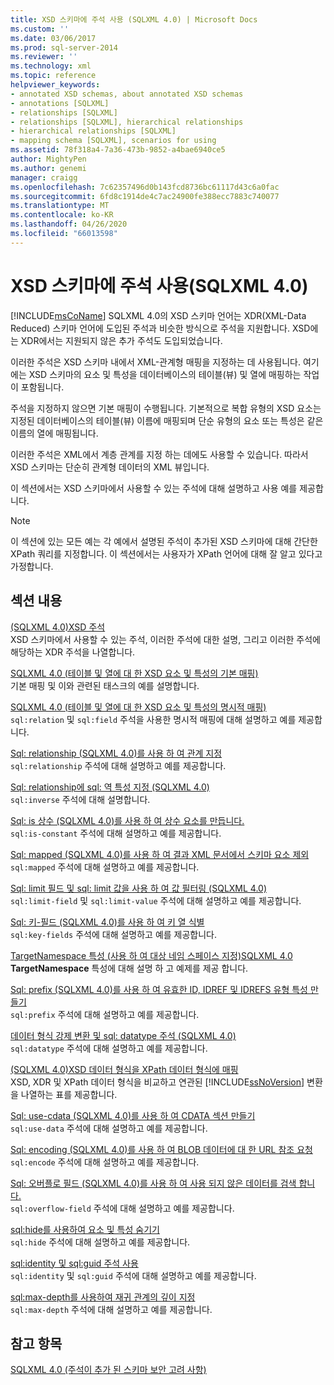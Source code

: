 ```yaml
---
title: XSD 스키마에 주석 사용 (SQLXML 4.0) | Microsoft Docs
ms.custom: ''
ms.date: 03/06/2017
ms.prod: sql-server-2014
ms.reviewer: ''
ms.technology: xml
ms.topic: reference
helpviewer_keywords:
- annotated XSD schemas, about annotated XSD schemas
- annotations [SQLXML]
- relationships [SQLXML]
- relationships [SQLXML], hierarchical relationships
- hierarchical relationships [SQLXML]
- mapping schema [SQLXML], scenarios for using
ms.assetid: 78f318a4-7a36-473b-9852-a4bae6940ce5
author: MightyPen
ms.author: genemi
manager: craigg
ms.openlocfilehash: 7c62357496d0b143fcd8736bc61117d43c6a0fac
ms.sourcegitcommit: 6fd8c1914de4c7ac24900fe388ecc7883c740077
ms.translationtype: MT
ms.contentlocale: ko-KR
ms.lasthandoff: 04/26/2020
ms.locfileid: "66013598"
---
```

# <a name="using-annotations-in-xsd-schemas-sqlxml-40"></a>XSD 스키마에 주석 사용(SQLXML 4.0)
  [!INCLUDE[msCoName](../../includes/msconame-md.md)] SQLXML 4.0의 XSD 스키마 언어는 XDR(XML-Data Reduced) 스키마 언어에 도입된 주석과 비슷한 방식으로 주석을 지원합니다. XSD에는 XDR에서는 지원되지 않은 추가 주석도 도입되었습니다.  
  
 이러한 주석은 XSD 스키마 내에서 XML-관계형 매핑을 지정하는 데 사용됩니다. 여기에는 XSD 스키마의 요소 및 특성을 데이터베이스의 테이블(뷰) 및 열에 매핑하는 작업이 포함됩니다.  
  
 주석을 지정하지 않으면 기본 매핑이 수행됩니다. 기본적으로 복합 유형의 XSD 요소는 지정된 데이터베이스의 테이블(뷰) 이름에 매핑되며 단순 유형의 요소 또는 특성은 같은 이름의 열에 매핑됩니다.  
  
 이러한 주석은 XML에서 계층 관계를 지정 하는 데에도 사용할 수 있습니다. 따라서 XSD 스키마는 단순히 관계형 데이터의 XML 뷰입니다.  
  
 이 섹션에서는 XSD 스키마에서 사용할 수 있는 주석에 대해 설명하고 사용 예를 제공합니다.  
  
> [!NOTE]  
>  이 섹션에 있는 모든 예는 각 예에서 설명된 주석이 추가된 XSD 스키마에 대해 간단한 XPath 쿼리를 지정합니다. 이 섹션에서는 사용자가 XPath 언어에 대해 잘 알고 있다고 가정합니다.  
  
## <a name="in-this-section"></a>섹션 내용  
 [&#40;SQLXML 4.0&#41;XSD 주석](xsd-annotations-sqlxml-4-0.md)  
 XSD 스키마에서 사용할 수 있는 주석, 이러한 주석에 대한 설명, 그리고 이러한 주석에 해당하는 XDR 주석을 나열합니다.  
  
 [SQLXML 4.0 &#40;테이블 및 열에 대 한 XSD 요소 및 특성의 기본 매핑&#41;](default-mapping-of-xsd-elements-and-attributes-to-tables-and-columns-sqlxml-4-0.md)  
 기본 매핑 및 이와 관련된 태스크의 예를 설명합니다.  
  
 [SQLXML 4.0 &#40;테이블 및 열에 대 한 XSD 요소 및 특성의 명시적 매핑&#41;](explicit-mapping-xsd-elements-and-attributes-to-tables-and-columns.md)  
 `sql:relation` 및 `sql:field` 주석을 사용한 명시적 매핑에 대해 설명하고 예를 제공합니다.  
  
 [Sql: relationship &#40;SQLXML 4.0&#41;를 사용 하 여 관계 지정](specifying-relationships-using-sql-relationship-sqlxml-4-0.md)  
 `sql:relationship` 주석에 대해 설명하고 예를 제공합니다.  
  
 [Sql: relationship에 sql: 역 특성 지정 &#40;SQLXML 4.0&#41;](specifying-the-sql-inverse-attribute-on-sql-relationship-sqlxml-4-0.md)  
 `sql:inverse` 주석에 대해 설명합니다.  
  
 [Sql: is 상수 &#40;SQLXML 4.0&#41;를 사용 하 여 상수 요소를 만듭니다.](creating-constant-elements-using-sql-is-constant-sqlxml-4-0.md)  
 `sql:is-constant` 주석에 대해 설명하고 예를 제공합니다.  
  
 [Sql: mapped &#40;SQLXML 4.0&#41;를 사용 하 여 결과 XML 문서에서 스키마 요소 제외](excluding-schema-elements-from-the-xml-document-using-sql-mapped.md)  
 `sql:mapped` 주석에 대해 설명하고 예를 제공합니다.  
  
 [Sql: limit 필드 및 sql: limit 값을 사용 하 여 값 필터링 &#40;SQLXML 4.0&#41;](../sqlxml-annotated-xsd-schemas-xpath-queries/bulk-load-xml/annotation-interpretation-sql-limit-field-and-sql-limit-value.md)  
 `sql:limit-field` 및 `sql:limit-value` 주석에 대해 설명하고 예를 제공합니다.  
  
 [Sql: 키-필드 &#40;SQLXML 4.0&#41;를 사용 하 여 키 열 식별](identifying-key-columns-using-sql-key-fields-sqlxml-4-0.md)  
 `sql:key-fields` 주석에 대해 설명하고 예를 제공합니다.  
  
 [TargetNamespace 특성 &#40;사용 하 여 대상 네임 스페이스 지정&#41;SQLXML 4.0](specifying-a-target-namespace-using-the-targetnamespace-attribute-sqlxml-4-0.md)  
 **TargetNamespace** 특성에 대해 설명 하 고 예제를 제공 합니다.  
  
 [Sql: prefix &#40;SQLXML 4.0&#41;를 사용 하 여 유효한 ID, IDREF 및 IDREFS 유형 특성 만들기](creating-valid-id-idref-and-idrefs-type-attributes-using-sql-prefix-sqlxml-4-0.md)  
 `sql:prefix` 주석에 대해 설명하고 예를 제공합니다.  
  
 [데이터 형식 강제 변환 및 sql: datatype 주석 &#40;SQLXML 4.0&#41;](data-type-coercions-and-the-sql-datatype-annotation-sqlxml-4-0.md)  
 `sql:datatype` 주석에 대해 설명하고 예를 제공합니다.  
  
 [&#40;SQLXML 4.0&#41;XSD 데이터 형식을 XPath 데이터 형식에 매핑](../sqlxml-annotated-xsd-schemas-xpath-queries/xpath-data-types-sqlxml-4-0.md)  
 XSD, XDR 및 XPath 데이터 형식을 비교하고 연관된 [!INCLUDE[ssNoVersion](../../includes/ssnoversion-md.md)] 변환을 나열하는 표를 제공합니다.  
  
 [Sql: use-cdata &#40;SQLXML 4.0&#41;를 사용 하 여 CDATA 섹션 만들기](creating-cdata-sections-using-sql-use-cdata-sqlxml-4-0.md)  
 `sql:use-data` 주석에 대해 설명하고 예를 제공합니다.  
  
 [Sql: encoding &#40;SQLXML 4.0&#41;를 사용 하 여 BLOB 데이터에 대 한 URL 참조 요청](requesting-url-references-to-blob-data-using-sql-encode-sqlxml-4-0.md)  
 `sql:encode` 주석에 대해 설명하고 예를 제공합니다.  
  
 [Sql: 오버플로 필드 &#40;SQLXML 4.0&#41;를 사용 하 여 사용 되지 않은 데이터를 검색 합니다.](../sqlxml-annotated-xsd-schemas-xpath-queries/bulk-load-xml/annotation-interpretation-sql-overflow-field.md)  
 `sql:overflow-field` 주석에 대해 설명하고 예를 제공합니다.  
  
 [sql:hide를 사용하여 요소 및 특성 숨기기](hiding-elements-and-attributes-by-using-sql-hide.md)  
 `sql:hide` 주석에 대해 설명하고 예를 제공합니다.  
  
 [sql:identity 및 sql:guid 주석 사용](using-the-sql-identity-and-sql-guid-annotations.md)  
 `sql:identity` 및 `sql:guid` 주석에 대해 설명하고 예를 제공합니다.  
  
 [sql:max-depth를 사용하여 재귀 관계의 깊이 지정](specifying-depth-in-recursive-relationships-by-using-sql-max-depth.md)  
 `sql:max-depth` 주석에 대해 설명하고 예를 제공합니다.  
  
## <a name="see-also"></a>참고 항목  
 [SQLXML 4.0 &#40;주석이 추가 된 스키마 보안 고려 사항&#41;](../sqlxml-annotated-xsd-schemas-xpath-queries/security/annotated-schema-security-considerations-sqlxml-4-0.md)  
  
  
